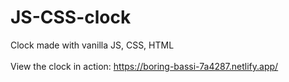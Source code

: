# JS-CSS-clock
Clock made with vanilla JS, CSS, HTML
<br><br>
View the clock in action: https://boring-bassi-7a4287.netlify.app/
